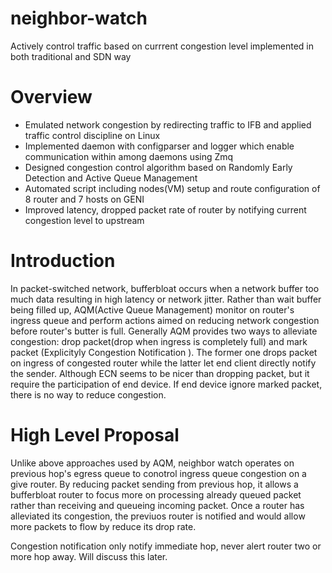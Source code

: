 # neighbor-watch
Actively control traffic based on currrent congestion level implemented in both traditional and SDN way
# Overview
* Emulated network congestion by redirecting traffic to IFB and applied traffic control discipline on Linux
* Implemented daemon with configparser and logger which enable communication within among daemons using Zmq 
* Designed congestion control algorithm based on Randomly Early Detection and Active Queue Management
* Automated script including nodes(VM) setup and route configuration of 8 router and 7 hosts on GENI
* Improved latency, dropped packet rate of router by notifying current congestion level to upstream

# Introduction
In packet-switched network, bufferbloat occurs when a network buffer too much data resulting in high latency or network jitter. Rather than wait buffer being filled up, AQM(Active Queue Management) monitor on router's ingress queue and perform actions aimed on reducing network congestion before router's butter is full. Generally AQM provides two ways to alleviate congestion: drop packet(drop when ingress is completely full) and mark packet (Explicityly Congestion Notification ). The former one drops packet on ingress of congested router while the latter let end client directly notify the sender. Although ECN seems to be nicer than dropping packet, but it require the participation of end device. If end device ignore marked packet, there is no way to reduce congestion.

# High Level Proposal   
Unlike above approaches used by AQM, neighbor watch operates on previous hop's egress queue to conotrol ingress queue congestion on a give router. By reducing packet sending from previous hop, it allows a bufferbloat router to focus more on processing already queued packet rather than receiving and queueing incoming packet. Once a router has alleviated its congestion, the previuos router is notified and would allow more packets to flow by reduce its drop rate.

Congestion notification only notify immediate hop, never alert router two or more hop away. Will discuss this later.